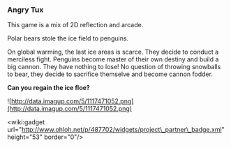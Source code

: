 ### Angry Tux ###

This game is a mix of 2D reflection and arcade.

Polar bears stole the ice field to penguins.

On global warming, the last ice areas is scarce. They decide to conduct a merciless fight.
Penguins become master of their own destiny and build a big cannon.
They have nothing to lose!
No question of throwing snowballs to bear, they decide to sacrifice themselve and become cannon fodder.

**Can you regain the ice floe?**

![http://data.imagup.com/5/1117471052.png](http://data.imagup.com/5/1117471052.png)

&lt;wiki:gadget url="http://www.ohloh.net/p/487702/widgets/project\_partner\_badge.xml" height="53" border="0"/&gt;